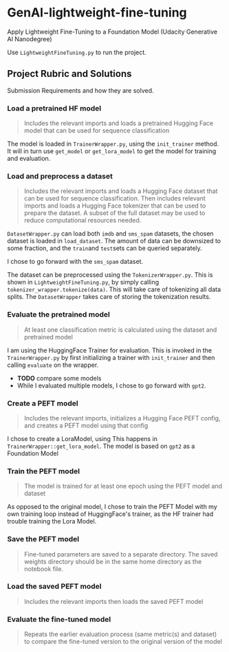 # GenAI-lightweight-fine-tuning
Apply Lightweight Fine-Tuning to a Foundation Model (Udacity Generative AI Nanodegree)

Use `LightweightFineTuning.py` to run the project.

## Project Rubric and Solutions

Submission Requirements and how they are solved.

### Load a pretrained HF model

> Includes the relevant imports and loads a pretrained Hugging Face model that can be used for sequence classification

The model is loaded in `TrainerWrapper.py`, using the `init_trainer` method. It will in turn use `get_model` or `get_lora_model` to get the model for training and evaluation.

### Load and preprocess a dataset

> Includes the relevant imports and loads a Hugging Face dataset that can be used for sequence classification. Then includes relevant imports and loads a Hugging Face tokenizer that can be used to prepare the dataset. A subset of the full dataset may be used to reduce computational resources needed.

`DatasetWrapper.py` can load both `imdb` and `sms_spam` datasets, the chosen dataset is loaded in `load_dataset`. The amount of data can be downsized to some fraction, and the `train`and `test`sets can be queried separately.

I chose to go forward with the `sms_spam` dataset.

The dataset can be preprocessed using the `TokenizerWrapper.py`. This is shown in `LightweightFineTuning.py`, by simply calling `tokenizer_wrapper.tokenize(data)`. This will take care of tokenizing all data splits. The `DatasetWrapper` takes care of storing the tokenization results.

### Evaluate the pretrained model

> At least one classification metric is calculated using the dataset and pretrained model

I am using the HuggingFace Trainer for evaluation. This is invoked in the `TrainerWrapper.py` by first initializing a trainer with `init_trainer` and then calling `evaluate` on the wrapper.

* **TODO** compare some models
* While I evaluated multiple models, I chose to go forward with `gpt2`.

### Create a PEFT model

> Includes the relevant imports, initializes a Hugging Face PEFT config, and creates a PEFT model using that config

I chose to create a LoraModel, using This happens in `TrainerWrapper::get_lora_model`. The model is based on `gpt2` as a Foundation Model

### Train the PEFT model

> The model is trained for at least one epoch using the PEFT model and dataset

As opposed to the original model, I chose to train the PEFT Model with my own training loop instead of HuggingFace's trainer, as the HF trainer had trouble training the Lora Model.

### Save the PEFT model

> Fine-tuned parameters are saved to a separate directory. The saved weights directory should be in the same home directory as the notebook file.

### Load the saved PEFT model

> Includes the relevant imports then loads the saved PEFT model

### Evaluate the fine-tuned model

> Repeats the earlier evaluation process (same metric(s) and dataset) to compare the fine-tuned version to the original version of the model